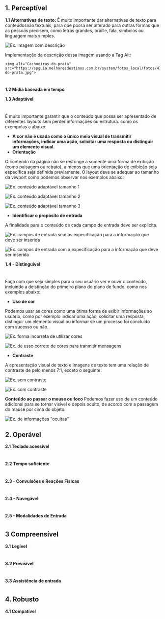   ## 1. Perceptível
 
  __1.1 Alternativas de texto:__
  É muito importante dar alternativas de texto para conteúdosnão textuais, para que possa ser alterado para outras formas que as pessoas precisem, como letras grandes, braille, fala, símbolos ou linguagem mais simples.
 
 
 ![Ex. imagem com descrição](https://spguia.melhoresdestinos.com.br/system/fotos_local/fotos/47843/show/cachoeiras-do-prata.jpg)

Implementação da descrição dessa imagem usando a Tag Alt:

 ```
<img alt="Cachoeiras-do-prata" src="https://spguia.melhoresdestinos.com.br/system/fotos_local/fotos/47843/show/cachoeiras-do-prata.jpg">
 ```
 # 

__1.2 Mídia baseada em tempo__


__1.3 Adaptável__
# 

È muito importante garantir que o conteúdo que possa ser apresentado de diferentes layouts sem perder informações ou estrutura. como os exempolas a abaixo:

- __A cor não é usada como o único meio visual de transmitir informações, indicar uma ação, solicitar uma resposta ou distinguir um elemento visual.__
- __Orientação__

O conteúdo da página não se restringe a somente uma forma de exibição (como paisagem ou retrato), a menos que uma orientação de exibição seja específica seja definida previamente. O layout deve se adequar ao tamanho da viwport como podemos observar nos exemplos abaixo:

 ![Ex. conteúdo adaptável tamanho 1](https://raw.githubusercontent.com/vitoriasaturnino/Bertoti/main/Imagens/printadequacaoVioewport1.png?token=GHSAT0AAAAAABSLDM33BQHSLVX4ONAYZJHCYRLYLSA)

 ![Ex. conteúdo adaptável tamanho 2](https://raw.githubusercontent.com/vitoriasaturnino/Bertoti/main/Imagens/printadequacaoVioewport2.png?token=GHSAT0AAAAAABSLDM32OJLJLUQ7JIKOM2OKYRLYKEA)
 
 ![Ex. conteúdo adaptável tamanho 3](https://raw.githubusercontent.com/vitoriasaturnino/Bertoti/main/Imagens/printadequacaoVioewport3.png?token=GHSAT0AAAAAABSLDM32PXJTEDTLAFFEVVMUYRLYKNQ)

- __Identificar o propósito de entrada__

A finalidade para o conteúdo de cada campo de entrada deve ser explicita.

 ![Ex. campos de entrada sem as expecificação para a informação que deve ser inserida]()

 ![Ex. campos de entrada com a expecificação para a informação que deve ser inserida](https://raw.githubusercontent.com/vitoriasaturnino/Bertoti/main/Imagens/printInformarAFinalidaddeDoCampoDeEntrada.png?token=GHSAT0AAAAAABSLDM3375PVNEQDQBHRNVFAYRLYNEQ)

__1.4 - Distinguível__
# 

Faça com que seja simples para o seu usuário ver e ouvir o conteúdo, incluindo a deistinção do primeiro plano do plano de fundo. como nos exemplos abaixo: 

- __Uso de cor__

Podemos usar as cores como uma ótima forma de exibir informações so usuário, como por exemplo  indicar uma ação, solicitar uma resposta, distinguir um elemento visual ou informar se um processo foi concluído com sucesso ou não.

![Ex. forma incorreta de utilizar cores]()

![Ex. de usso correto de cores para tranmitir mensagens]()

- __Contraste__ 
  
A apresentação visual de texto e imagens de texto tem uma relação de contraste de pelo menos 7:1, exceto o seguinte: 

![Ex. sem contraste]()

![Ex. com contraste]()

__Conteúdo ao passar o mouse ou foco__
Podemos fazer uso de um conteúdo adicional para se tornar visível e depois oculto, de acordo com a passagem do mause por cima do objeto. 

![Ex. de informações "ocultas"]()


## 2. Operável

__2.1	Teclado acessível__
# 

__2.2 Tempo suficiente__
# 

__2.3 - Convulsões e Reações Físicas__
# 

__2.4 - Navegável__
# 

__2.5 - Modalidades de Entrada__
# 

## 3 Compreensível

__3.1 Legível__
# 

__3.2 Previsível__
# 

__3.3 Assistência de entrada__
# 

## 4. Robusto

__4.1 Compatível__


